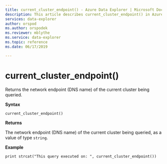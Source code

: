 ```yaml
---
title: current_cluster_endpoint() - Azure Data Explorer | Microsoft Docs
description: This article describes current_cluster_endpoint() in Azure Data Explorer.
services: data-explorer
author: orspod
ms.author: orspodek
ms.reviewer: mblythe
ms.service: data-explorer
ms.topic: reference
ms.date: 06/17/2019

---
```

# current_cluster_endpoint()

Returns the network endpoint (DNS name) of the current cluster being queried.

**Syntax**

`current_cluster_endpoint()`

**Returns**

The network endpoint (DNS name) of the current cluster being queried,
as a value of type `string`.

**Example**

```kusto
print strcat("This query executed on: ", current_cluster_endpoint())
```